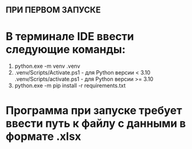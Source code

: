 ## ПРИ ПЕРВОМ ЗАПУСКЕ
# В терминале IDE ввести следующие команды:
1) python.exe -m venv .venv
2) .venv/Scripts/Activate.ps1 - для Python версии < 3.10
   .venv/Scripts/activate.ps1 - для Python версии >= 3.10
3) python.exe -m pip install -r requirements.txt

# Программа при запуске требует ввести путь к файлу с данными в формате .xlsx
